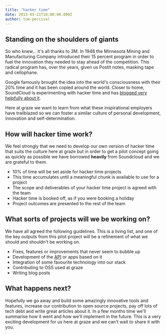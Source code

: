 ```yaml
---
title: "hacker time"
date: 2013-05-21T10:00:00.000Z
author: tom-percival
---
```


## Standing on the shoulders of giants

So who knew... it's all thanks to 3M.  In 1948 the Minnesota Mining and Manufacturing Company introduced their 15
percent program in order to fuel the innovation they needed to stay ahead of the competition.  This radical program has, over the years, given us PostIt notes, masking tape and cellophane.

Google famously brought the idea into the world's consciousness with their 20% time and it has been copied around the  world. Closer to home, SoundCloud is experimenting with hacker time and has [blogged very helpfully about it](http://backstage.soundcloud.com/2011/12/stop-hacker-time 'Soundcloud blog - Stop! Hacker Time').

Here at graze we want to learn from what these inspirational employers have trailblazed so we can foster a similar culture of personal development, innovation and self-determination.

## How will hacker time work?

We feel strongly that we need to develop our own version of hacker time that suits the culture here at graze but in order to get a pilot concept going as quickly as possible we have borrowed **heavily** from Soundcloud and we are grateful to them.

+ 10% of time will be set aside for hacker time projects
+ This time accumulates until a meaningful chunk is available to use for a project
+ The scope and deliverables of your hacker time project is agreed with the team
+ Hacker time is booked off, as if you were booking a holiday
+ Project outcomes are presented to the rest of the team

## What sorts of projects will we be working on?

We have all agreed the following guidelines. This is a living list, and one of the key outputs from this pilot project will be a refinement of what we should and shouldn't be working on.

+ Fixes, features or improvements that never seem to bubble up
+ Development of the [API](https://github.com/graze/API-Client 'Graze API client') or apps based on it
+ Integration of some favourite technology into our stack
+ Contributing to OSS used at graze
+ Writing blog posts

## What happens next?

Hopefully we go away and build some amazingly innovative tools and features, increase our contribution to open source projects, pay off lots of tech debt and write great articles about it.  In a few months time we'll summarise how it went and how we'll implement in the future.  This is a very exciting development for us here at graze and we can't wait to share it with you.

